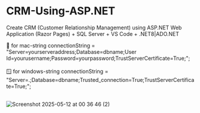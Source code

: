 # CRM-Using-ASP.NET
Create CRM (Customer Relationship Management) using ASP.NET Web Application (Razor Pages) + SQL Server + VS Code + .NET8|ADO.NET

🍎 for mac-string connectionString = "Server=yourserveraddress;Database=dbname;User Id=yourusername;Password=yourpassword;TrustServerCertificate=True;"; <br/><br/>
🪟 for windows-string connectionString = "Server=.;Database=dbname;Trusted_connection=True;TrustServerCertificate=True;";  <br/><br/>


![Screenshot 2025-05-12 at 00 36 46 (2)](https://github.com/user-attachments/assets/758d4fae-00b4-4e51-b666-62da05e8a35a)
